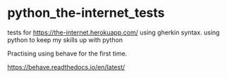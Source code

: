 # python_the-internet_tests
tests for  https://the-internet.herokuapp.com/ using gherkin syntax. using python to keep my skills up with python

Practising using behave for the first time. 

https://behave.readthedocs.io/en/latest/
